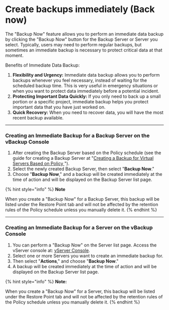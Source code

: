# Create backups immediately (Back now)

The "Backup Now" feature allows you to perform an immediate data backup by clicking the "Backup Now" button for the Backup Server or Server you select. Typically, users may need to perform regular backups, but sometimes an immediate backup is necessary to protect critical data at that moment.

Benefits of Immediate Data Backup:

1. **Flexibility and Urgency:** Immediate data backup allows you to perform backups whenever you feel necessary, instead of waiting for the scheduled backup time. This is very useful in emergency situations or when you want to protect data immediately before a potential incident.
2. **Protecting Important Data Quickly:** If you only need to back up a small portion or a specific project, immediate backup helps you protect important data that you have just worked on.
3. **Quick Recovery:** When you need to recover data, you will have the most recent backup available.

***

### Creating an Immediate Backup for a Backup Server on the vBackup Console <a href="#taobansaoluungaylaptuc-backupnow-taobansaoluungaylaptucchobanbackupservertrenbangdieukhienvbackup" id="taobansaoluungaylaptuc-backupnow-taobansaoluungaylaptucchobanbackupservertrenbangdieukhienvbackup"></a>

1. After creating the Backup Server based on the Policy schedule (see the guide for creating a Backup Server at "[Creating a Backup for Virtual Servers Based on Policy ](create-backups-for-vm-with-policy.md)").
2. Select the newly created Backup Server, then select "**Backup Now**."
3. Choose "**Backup Now**," and a backup will be created immediately at the time of action and will be displayed on the Backup Server list page.

{% hint style="info" %}
**Note**

When you create a "Backup Now" for a Backup Server, this backup will be listed under the Restore Point tab and will not be affected by the retention rules of the Policy schedule unless you manually delete it.
{% endhint %}

***

### Creating an Immediate Backup for a Server on the vBackup Console <a href="#taobansaoluungaylaptuc-backupnow-taobansaoluungaylaptucchoservertrenbangdieukhienvbackup" id="taobansaoluungaylaptuc-backupnow-taobansaoluungaylaptucchoservertrenbangdieukhienvbackup"></a>

1. You can perform a "Backup Now" on the Server list page. Access the vServer console at: [vServer Console](https://hcm-3.console.vngcloud.vn/vserver/v-server/cloud-server).
2. Select one or more Servers you want to create an immediate backup for.
3. Then select "**Actions**," and choose "**Backup Now**."
4. A backup will be created immediately at the time of action and will be displayed on the Backup Server list page.

{% hint style="info" %}
**Note:**

When you create a "Backup Now" for a Server, this backup will be listed under the Restore Point tab and will not be affected by the retention rules of the Policy schedule unless you manually delete it.
{% endhint %}
